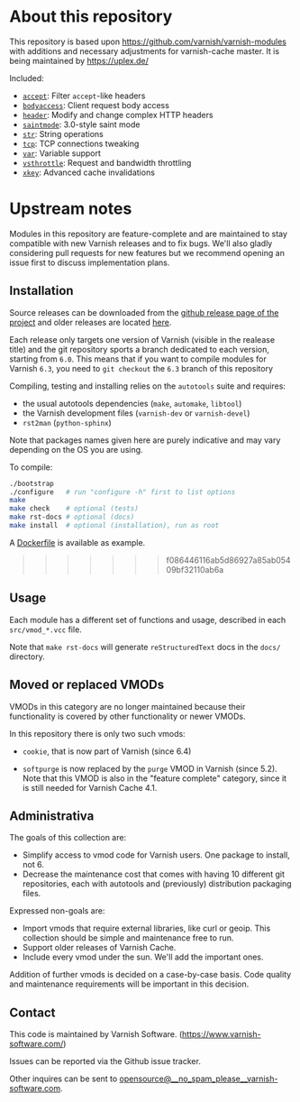 # About this repository

This repository is based upon
https://github.com/varnish/varnish-modules with additions and
necessary adjustments for varnish-cache master. It is being maintained
by https://uplex.de/

Included:

* [`accept`](src/vmod_accept.vcc): Filter `accept`-like headers
* [`bodyaccess`](src/vmod_bodyaccess.vcc): Client request body access
* [`header`](src/vmod_header.vcc): Modify and change complex HTTP headers
* [`saintmode`](src/vmod_saintmode.vcc): 3.0-style saint mode
* [`str`](src/vmod_str.vcc): String operations
* [`tcp`](src/vmod_tcp.vcc): TCP connections tweaking
* [`var`](src/vmod_var.vcc): Variable support
* [`vsthrottle`](src/vmod_vsthrottle.vcc): Request and bandwidth throttling
* [`xkey`](src/vmod_xkey.vcc): Advanced cache invalidations

# Upstream notes

Modules in this repository are feature-complete and are maintained to stay
compatible with new Varnish releases and to fix bugs.  We'll also gladly
considering pull requests for new features but we recommend opening an issue
first to discuss implementation plans.

## Installation

Source releases can be downloaded from the [github release page of the project](https://github.com/varnish/varnish-modules/releases)
and older releases are located [here](https://download.varnish-software.com/varnish-modules/).

Each release only targets one version of Varnish (visible in the realease title)
and the git repository sports a branch dedicated to each version, starting from
`6.0`. This means that if you want to compile modules for Varnish `6.3`,
you need to `git checkout` the `6.3` branch of this repository

Compiling, testing and installing relies on the `autotools` suite and requires:
- the usual autotools dependencies (`make`, `automake`, `libtool`)
- the Varnish development files (`varnish-dev` or `varnish-devel`)
- `rst2man` (`python-sphinx`)

Note that packages names given here are purely indicative and may vary depending
on the OS you are using.

To compile:

``` bash
./bootstrap
./configure   # run "configure -h" first to list options
make
make check    # optional (tests)
make rst-docs # optional (docs)
make install  # optional (installation), run as root
```

A [Dockerfile](Dockerfile) is available as example.

>>>>>>> f086446116ab5d86927a85ab05409bf32110ab6a
## Usage

Each module has a different set of functions and usage, described in
each `src/vmod_*.vcc` file.

Note that `make rst-docs` will generate `reStructuredText` docs in the `docs/`
directory.

## Moved or replaced VMODs

VMODs in this category are no longer maintained because their
functionality is covered by other functionality or newer VMODs.

In this repository there is only two such vmods:

* ``cookie``, that is now part of Varnish (since 6.4)

* ``softpurge`` is now replaced by the ``purge`` VMOD in Varnish (since 5.2).
  Note that this VMOD is also in the "feature complete" category,
  since it is still needed for Varnish Cache 4.1.

## Administrativa

The goals of this collection are:

* Simplify access to vmod code for Varnish users. One package to install, not 6.
* Decrease the maintenance cost that comes with having 10 different git
  repositories, each with autotools and (previously) distribution packaging files.

Expressed non-goals are:

* Import vmods that require external libraries, like curl or geoip. This
  collection should be simple and maintenance free to run.
* Support older releases of Varnish Cache.
* Include every vmod under the sun. We'll add the important ones.

Addition of further vmods is decided on a case-by-case basis. Code quality and
maintenance requirements will be important in this decision.


## Contact

This code is maintained by Varnish Software. (https://www.varnish-software.com/)

Issues can be reported via the Github issue tracker.

Other inquires can be sent to opensource@__no_spam_please__varnish-software.com.

